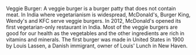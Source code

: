 Veggie Burger: A veggie burger is a burger patty that does not contain meat. In India where vegetarianism is widespread, McDonald's, Burger King, Wendy's and KFC serve veggie burgers. In 2012, McDonald's opened its first vegetarian-only restaurant in India. Most of the veggie burgers are good for our health as the vegetables and the other ingredients are rich in vitamins and minerals. The first burger was made in United States in 1900 by Louis Lassen, a Danish immigrant, owner of Louis' Lunch in New Haven.